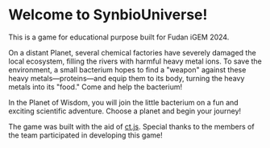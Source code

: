 # Welcome to SynbioUniverse!

This is a game for educational purpose built for Fudan iGEM 2024.

On a distant Planet, several chemical factories have severely damaged the local ecosystem, filling the rivers with harmful heavy metal ions. To save the environment, a small bacterium hopes to find a "weapon" against these heavy metals—proteins—and equip them to its body, turning the heavy metals into its "food." Come and help the bacterium!

In the Planet of Wisdom, you will join the little bacterium on a fun and exciting scientific adventure. Choose a planet and begin your journey!

The game was built with the aid of [ct.js](https://ctjs.rocks/). Special thanks to the members of the team participated in developing this game!
